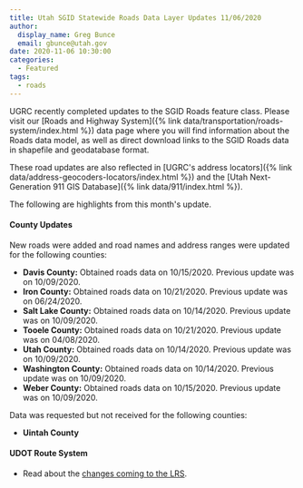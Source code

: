 ```yaml
---
title: Utah SGID Statewide Roads Data Layer Updates 11/06/2020
author:
  display_name: Greg Bunce
  email: gbunce@utah.gov
date: 2020-11-06 10:30:00
categories:
  - Featured
tags:
  - roads
---
```


UGRC recently completed updates to the SGID Roads feature class. Please visit our [Roads and Highway System]({% link data/transportation/roads-system/index.html %}) data page where you will find information about the Roads data model, as well as direct download links to the SGID Roads data in shapefile and geodatabase format.

These road updates are also reflected in [UGRC's address locators]({% link data/address-geocoders-locators/index.html %}) and the [Utah Next-Generation 911 GIS Database]({% link data/911/index.html %}).

The following are highlights from this month's update.

#### County Updates

New roads were added and road names and address ranges were updated for the following counties:

- **Davis County:** Obtained roads data on 10/15/2020. Previous update was on 10/09/2020.
- **Iron County:** Obtained roads data on 10/21/2020. Previous update was on 06/24/2020.
- **Salt Lake County:** Obtained roads data on 10/14/2020. Previous update was on 10/09/2020.
- **Tooele County:** Obtained roads data on 10/21/2020. Previous update was on 04/08/2020.
- **Utah County:** Obtained roads data on 10/14/2020. Previous update was on 10/09/2020.
- **Washington County:** Obtained roads data on 10/14/2020. Previous update was on 10/09/2020.
- **Weber County:** Obtained roads data on 10/15/2020. Previous update was on 10/09/2020.

Data was requested but not received for the following counties:

- **Uintah County**

#### UDOT Route System

- Read about the [changes coming to the LRS](https://drive.google.com/file/d/1t03AWYHeqTjssTSKnzn60ygdIB-nqEAF/view).
